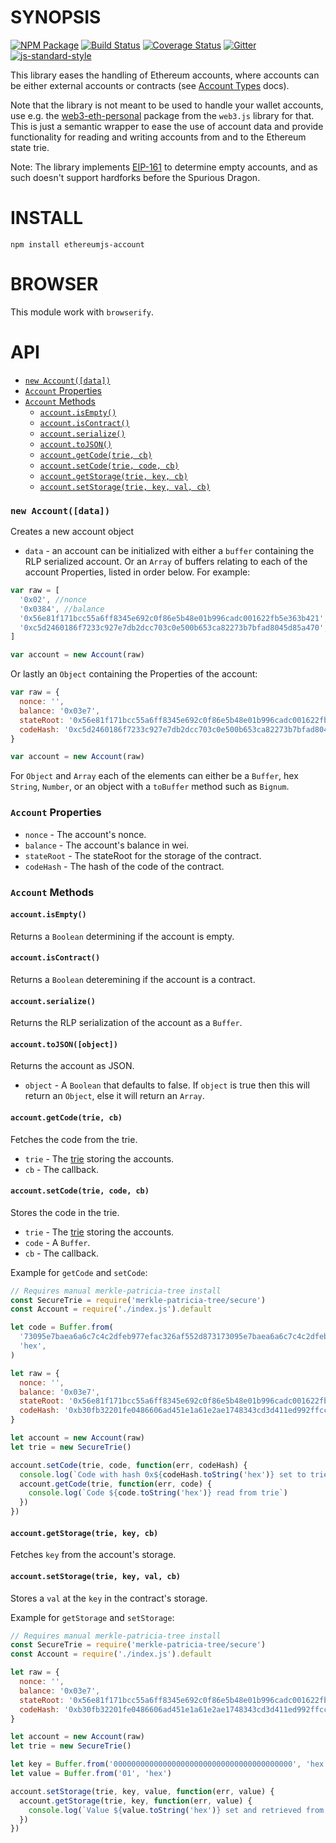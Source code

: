 # SYNOPSIS

[![NPM Package](https://img.shields.io/npm/v/ethereumjs-account.svg?style=flat-square)](https://www.npmjs.org/package/ethereumjs-account)
[![Build Status](https://travis-ci.org/ethereumjs/ethereumjs-account.svg?branch=master)](https://travis-ci.org/ethereumjs/ethereumjs-account)
[![Coverage Status](https://img.shields.io/coveralls/ethereumjs/ethereumjs-account.svg?style=flat-square)](https://coveralls.io/r/ethereumjs/ethereumjs-account)
[![Gitter](https://img.shields.io/gitter/room/ethereum/ethereumjs-lib.svg?style=flat-square)](https://gitter.im/ethereum/ethereumjs-lib)
[![js-standard-style](https://img.shields.io/badge/code%20style-standard-brightgreen.svg?style=flat)](https://github.com/feross/standard)

This library eases the handling of Ethereum accounts, where accounts can be either external accounts
or contracts (see
[Account Types](http://ethdocs.org/en/latest/contracts-and-transactions/account-types-gas-and-transactions.html) docs).

Note that the library is not meant to be used to handle your wallet accounts, use e.g. the
[web3-eth-personal](http://web3js.readthedocs.io/en/1.0/web3-eth-personal.html) package from the
`web3.js` library for that. This is just a semantic wrapper to ease the use of account data and
provide functionality for reading and writing accounts from and to the Ethereum state trie.

Note: The library implements [EIP-161](https://github.com/ethereum/EIPs/blob/master/EIPS/eip-161.md) to determine empty accounts,
and as such doesn't support hardforks before the Spurious Dragon.

# INSTALL

`npm install ethereumjs-account`

# BROWSER

This module work with `browserify`.

# API

- [`new Account([data])`](#new-accountdata)
- [`Account` Properties](#account-properties)
- [`Account` Methods](#account-methods)
  - [`account.isEmpty()`](#accountisempty)
  - [`account.isContract()`](#accountiscontract)
  - [`account.serialize()`](#accountserialize)
  - [`account.toJSON()`](#accounttojson)
  - [`account.getCode(trie, cb)`](#accountgetcodetrie-cb)
  - [`account.setCode(trie, code, cb)`](#accountsetcodetrie-code-cb)
  - [`account.getStorage(trie, key, cb)`](#accountgetstoragetrie-key-cb)
  - [`account.setStorage(trie, key, val, cb)`](#accountsetstoragetrie-key-val-cb)

### `new Account([data])`

Creates a new account object

- `data` - an account can be initialized with either a `buffer` containing the RLP serialized account.
  Or an `Array` of buffers relating to each of the account Properties, listed in order below. For example:

```javascript
var raw = [
  '0x02', //nonce
  '0x0384', //balance
  '0x56e81f171bcc55a6ff8345e692c0f86e5b48e01b996cadc001622fb5e363b421', //stateRoot
  '0xc5d2460186f7233c927e7db2dcc703c0e500b653ca82273b7bfad8045d85a470', //codeHash
]

var account = new Account(raw)
```

Or lastly an `Object` containing the Properties of the account:

```javascript
var raw = {
  nonce: '',
  balance: '0x03e7',
  stateRoot: '0x56e81f171bcc55a6ff8345e692c0f86e5b48e01b996cadc001622fb5e363b421',
  codeHash: '0xc5d2460186f7233c927e7db2dcc703c0e500b653ca82273b7bfad8045d85a470',
}

var account = new Account(raw)
```

For `Object` and `Array` each of the elements can either be a `Buffer`, hex `String`, `Number`, or an object with a `toBuffer` method such as `Bignum`.

### `Account` Properties

- `nonce` - The account's nonce.
- `balance` - The account's balance in wei.
- `stateRoot` - The stateRoot for the storage of the contract.
- `codeHash` - The hash of the code of the contract.

### `Account` Methods

#### `account.isEmpty()`

Returns a `Boolean` determining if the account is empty.

#### `account.isContract()`

Returns a `Boolean` deteremining if the account is a contract.

#### `account.serialize()`

Returns the RLP serialization of the account as a `Buffer`.

#### `account.toJSON([object])`

Returns the account as JSON.

- `object` - A `Boolean` that defaults to false. If `object` is true then this will return an `Object`, else it will return an `Array`.

#### `account.getCode(trie, cb)`

Fetches the code from the trie.

- `trie` - The [trie](https://github.com/ethereumjs/merkle-patricia-tree) storing the accounts.
- `cb` - The callback.

#### `account.setCode(trie, code, cb)`

Stores the code in the trie.

- `trie` - The [trie](https://github.com/ethereumjs/merkle-patricia-tree) storing the accounts.
- `code` - A `Buffer`.
- `cb` - The callback.

Example for `getCode` and `setCode`:

```javascript
// Requires manual merkle-patricia-tree install
const SecureTrie = require('merkle-patricia-tree/secure')
const Account = require('./index.js').default

let code = Buffer.from(
  '73095e7baea6a6c7c4c2dfeb977efac326af552d873173095e7baea6a6c7c4c2dfeb977efac326af552d873157',
  'hex',
)

let raw = {
  nonce: '',
  balance: '0x03e7',
  stateRoot: '0x56e81f171bcc55a6ff8345e692c0f86e5b48e01b996cadc001622fb5e363b421',
  codeHash: '0xb30fb32201fe0486606ad451e1a61e2ae1748343cd3d411ed992ffcc0774edd4',
}

let account = new Account(raw)
let trie = new SecureTrie()

account.setCode(trie, code, function(err, codeHash) {
  console.log(`Code with hash 0x${codeHash.toString('hex')} set to trie`)
  account.getCode(trie, function(err, code) {
    console.log(`Code ${code.toString('hex')} read from trie`)
  })
})
```

#### `account.getStorage(trie, key, cb)`

Fetches `key` from the account's storage.

#### `account.setStorage(trie, key, val, cb)`

Stores a `val` at the `key` in the contract's storage.

Example for `getStorage` and `setStorage`:

```javascript
// Requires manual merkle-patricia-tree install
const SecureTrie = require('merkle-patricia-tree/secure')
const Account = require('./index.js').default

let raw = {
  nonce: '',
  balance: '0x03e7',
  stateRoot: '0x56e81f171bcc55a6ff8345e692c0f86e5b48e01b996cadc001622fb5e363b421',
  codeHash: '0xb30fb32201fe0486606ad451e1a61e2ae1748343cd3d411ed992ffcc0774edd4',
}

let account = new Account(raw)
let trie = new SecureTrie()

let key = Buffer.from('0000000000000000000000000000000000000000', 'hex')
let value = Buffer.from('01', 'hex')

account.setStorage(trie, key, value, function(err, value) {
  account.getStorage(trie, key, function(err, value) {
    console.log(`Value ${value.toString('hex')} set and retrieved from trie.`)
  })
})
```

